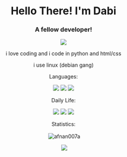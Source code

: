 
<h1 align="center">Hello There! I'm Dabi</h1>
<h3 align="center">A fellow developer!</h3>
<p align="center">
<img src="https://spotify.ovh/raw/16/Z23YCIUGTaYRZNn.png"/>
</p>

<p align="center">
 i love coding and i code in python and html/css
<p align="center">
 i use linux (debian gang)
  </p>

  <p align="center">
    Languages:
  
  <p align="center">
    <img src="https://img.shields.io/badge/-Python-blue">
    <img src="https://img.shields.io/badge/-bash-green">
     <img src="https://img.shields.io/badge/-HTML-red">
  <p>
    

  <p align="center">
    Daily Life:
  
  <p align="center">
    <img src="https://img.shields.io/badge/-Spotify-brightgreen">
    <img src="https://img.shields.io/badge/-VS%20Code-blue">
    <img src="https://img.shields.io/badge/-Debian-darkblue">
  </p>
  

  <p align="center">
   Statistics:

  
<p align="center">&nbsp;<img align="center" src="https://github-readme-stats.vercel.app/api?username=afnan007a&show_icons=true&theme=nord" alt="afnan007a" /></p>
<p align="center">&nbsp;<img src="https://github-readme-stats.vercel.app/api/top-langs/?username=afnan007a&langs_count=5&theme=nord" /></p>

